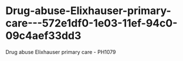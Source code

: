 # Drug-abuse-Elixhauser-primary-care---572e1df0-1e03-11ef-94c0-09c4aef33dd3
Drug abuse Elixhauser primary care - PH1079
